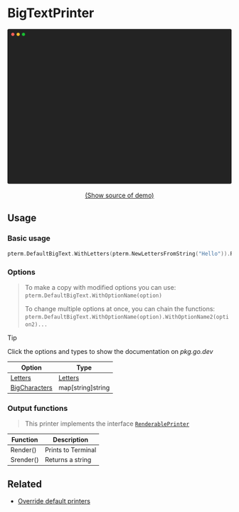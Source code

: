 # BigTextPrinter

<!-- 
Replace all of the following strings with the current printer.
        bigtext BigText BigTextPrinter DefaultBigText
-->

![BigTextPrinter Example](https://raw.githubusercontent.com/pterm/pterm/master/_examples/bigtext/animation.svg)

<p align="center"><a href="https://github.com/pterm/pterm/blob/master/_examples/bigtext/main.go" target="_blank">(Show source of demo)</a></p>

## Usage

### Basic usage

```go
pterm.DefaultBigText.WithLetters(pterm.NewLettersFromString("Hello")).Render()
```

### Options

> To make a copy with modified options you can use:
> `pterm.DefaultBigText.WithOptionName(option)`
>
> To change multiple options at once, you can chain the functions:
> `pterm.DefaultBigText.WithOptionName(option).WithOptionName2(option2)...`

> [!TIP]
> Click the options and types to show the documentation on _pkg.go.dev_

|Option|Type|
|------|----|
|[Letters](https://pkg.go.dev/github.com/pterm/pterm#BigTextPrinter.WithLetters)|[Letters](https://pkg.go.dev/github.com/pterm/pterm#Letters)|
|[BigCharacters](https://pkg.go.dev/github.com/pterm/pterm#BigTextPrinter.WithBigCharacters)|map[string]string|

### Output functions
<!-- Remove comment of the correct interface -->

<!--
> This printer implements the interface [`TextPrinter`](https://github.com/pterm/pterm/blob/master/interface_text_printer.go)

|Function|Description|
|------|---------|
|Sprint(a ...interface{})|Returns a string|
|Sprintln(a ...interface{})|Returns a string with a new line at the end|
|Sprintf(format string, a ...interface{})|Returns a string, formatted according to a format specifier|
|Print(a ...interface{})|Prints to the terminal|
|Println(a ...interface{})|Prints to the terminal with a new line at the end|
|Printf(format string, a ...interface{})|Prints to the terminal, formatted according to a format specifier|
-->

> This printer implements the interface [`RenderablePrinter`](https://github.com/pterm/pterm/blob/master/interface_renderable_printer.go)

|Function|Description|
|------|---------|
|Render()|Prints to Terminal|
|Srender()|Returns a string|

<!--
> This printer implements the interface [`LivePrinter`](https://github.com/pterm/pterm/blob/master/interface_live_printer.go)

|Function|Description|
|------|---------|
|Start()|Returns itself and possible errors|
|Stop()|Returns itself and possible errors|
|GenericStart()|Returns the started LivePrinter and possible errors|
|GenericStop()|Returns the stopped LivePrinter and possible errors|

> [!NOTE]
> The generic start and stop methods are only used to implement the printer into the interface.
> Use the normal `Start()` and `Stop()` methods if possible.
-->

## Related
- [Override default printers](docs/customizing/override-default-printer.md)